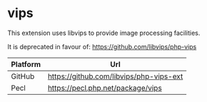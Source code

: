 # vips

This extension uses libvips to provide image processing facilities.

It is deprecated in favour of: https://github.com/libvips/php-vips

| Platform | Url                                                              |
|----------|------------------------------------------------------------------|
| GitHub   | https://github.com/libvips/php-vips-ext                          |
| Pecl     | https://pecl.php.net/package/vips                                |
